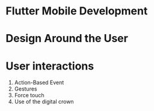 # Flutter Mobile Development
# Design Around the User
 # User interactions
   1) Action-Based Event 
   2) Gestures
   3) Force touch
   4) Use of the digital crown
   
